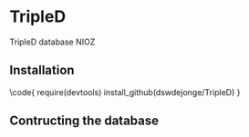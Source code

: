 # TripleD
TripleD database NIOZ

## Installation
\code{
  require(devtools)
  install_github(dswdejonge/TripleD)
}

## Contructing the database

